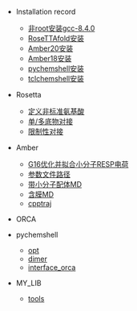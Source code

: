 - Installation record
	- [非root安装gcc-8.4.0](install/gcc.md)
	- [RoseTTAfold安装](install/rosettafold.md)
	- [Amber20安装](install/Amber20.md)
	- [Amber18安装](install/Amber18.md)
	- [pychemshell安装](install/pychemshell.md)
	- [tclchemshell安装](install/tclchemshell.md)
- Rosetta
	- [定义非标准氨基酸](Rosetta/non_standard_res.md)
	- [单/多底物对接](Rosetta/docking.md)
	- [限制性对接](Rosetta/Restricted_docking.md)
- Amber
	- [G16优化并拟合小分子RESP电荷](Amber/RESP.md)
	- [参数文件路径](Amber/parm_path.md)
	- [带小分子配体MD](Amber/Lig_contians_MD.md)
	- [含膜MD](Amber/membrance.md)
	- [cpptraj](Amber/cpptraj.md)
- ORCA

- pychemshell
	- [opt](pychemshell/opt.md)
	- [dimer](pychemshell/dimer.md)
	- [interface_orca](pychemshell/orca_interface.md)
- MY_LIB
	- [tools](MY_LIB/tools.md)
